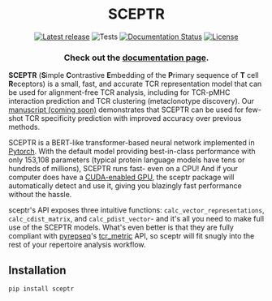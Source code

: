<div align="center">

# SCEPTR

[![Latest release](https://img.shields.io/pypi/v/sceptr)](https://pypi.org/p/sceptr)
![Tests](https://github.com/yutanagano/sceptr/actions/workflows/tests.yaml/badge.svg)
[![Documentation Status](https://readthedocs.org/projects/sceptr/badge/?version=latest)](https://sceptr.readthedocs.io)
[![License](https://img.shields.io/badge/license-MIT-blue)](https://github.com/yutanagano/tidytcells?tab=MIT-1-ov-file#readme)

### Check out the [documentation page](https://sceptr.readthedocs.io).

</div>

**SCEPTR** (**S**imple **C**ontrastive **E**mbedding of the **P**rimary sequence of **T** cell **R**eceptors) is a small, fast, and accurate TCR representation model that can be used for alignment-free TCR  analysis, including for TCR-pMHC interaction prediction and TCR clustering (metaclonotype discovery).
Our [manuscript (coming soon)](about:blank) demonstrates that SCEPTR can be used for few-shot TCR specificity prediction with improved accuracy over previous methods.

SCEPTR is a BERT-like transformer-based neural network implemented in [Pytorch](https://pytorch.org).
With the default model providing best-in-class performance with only 153,108 parameters (typical protein language models have tens or hundreds of millions), SCEPTR runs fast- even on a CPU!
And if your computer does have a [CUDA-enabled GPU](https://en.wikipedia.org/wiki/CUDA), the sceptr package will automatically detect and use it, giving you blazingly fast performance without the hassle.

sceptr's API exposes three intuitive functions: `calc_vector_representations`, `calc_cdist_matrix`, and `calc_pdist_vector`- and it's all you need to make full use of the SCEPTR models.
What's even better is that they are fully compliant with [pyrepseq](https://pyrepseq.readthedocs.io)'s [tcr_metric](https://pyrepseq.readthedocs.io/en/latest/api.html#pyrepseq.metric.tcr_metric.TcrMetric) API, so sceptr will fit snugly into the rest of your repertoire analysis workflow.

## Installation

```bash
pip install sceptr
```
